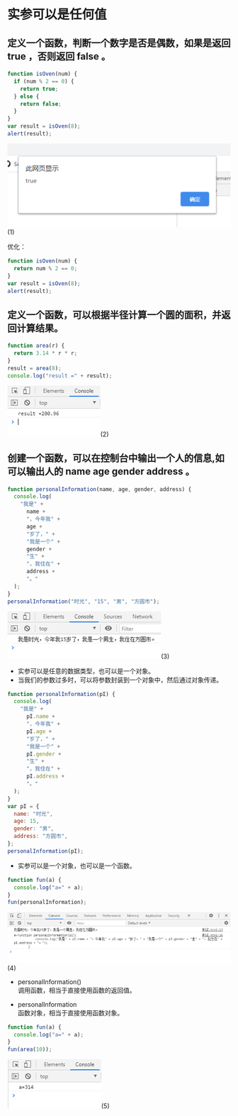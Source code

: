 # 实参可以是任何值

## 定义一个函数，判断一个数字是否是偶数，如果是返回 true ，否则返回 false 。

```javascript
function isOven(num) {
  if (num % 2 == 0) {
    return true;
  } else {
    return false;
  }
}
var result = isOven(8);
alert(result);
```

![image](../images/24/1.png)(1)

优化：

```javascript
function isOven(num) {
  return num % 2 == 0;
}
var result = isOven(8);
alert(result);
```

## 定义一个函数，可以根据半径计算一个圆的面积，并返回计算结果。

```javascript
function area(r) {
  return 3.14 * r * r;
}
result = area(8);
console.log("result =" + result);
```

![image](../images/24/2.png)(2)

## 创建一个函数，可以在控制台中输出一个人的信息,如可以输出人的 name age gender address 。

```javascript
function personalInformation(name, age, gender, address) {
  console.log(
    "我是" +
      name +
      "，今年我" +
      age +
      "岁了，" +
      "我是一个" +
      gender +
      "生" +
      "，我住在" +
      address +
      "。"
  );
}
personalInformation("时光", "15", "男", "方圆市");
```

![image](../images/24/3.png)(3)

- 实参可以是任意的数据类型，也可以是一个对象。
- 当我们的参数过多时，可以将参数封装到一个对象中，然后通过对象传递。

```javascript
function personalInformation(pI) {
  console.log(
    "我是" +
      pI.name +
      "，今年我" +
      pI.age +
      "岁了，" +
      "我是一个" +
      pI.gender +
      "生" +
      "，我住在" +
      pI.address +
      "。"
  );
}
var pI = {
  name: "时光",
  age: 15,
  gender: "男",
  address: "方圆市",
};
personalInformation(pI);
```

- 实参可以是一个对象，也可以是一个函数。

```javascript
function fun(a) {
  console.log("a=" + a);
}
fun(personalInformation);
```

![image](../images/24/4.png)(4)

- personalInformation()  
  调用函数，相当于直接使用函数的返回值。

- personalInformation  
  函数对象，相当于直接使用函数对象。

```javascript
function fun(a) {
  console.log("a=" + a);
}
fun(area(10));
```

![image](../images/24/5.png)(5)

